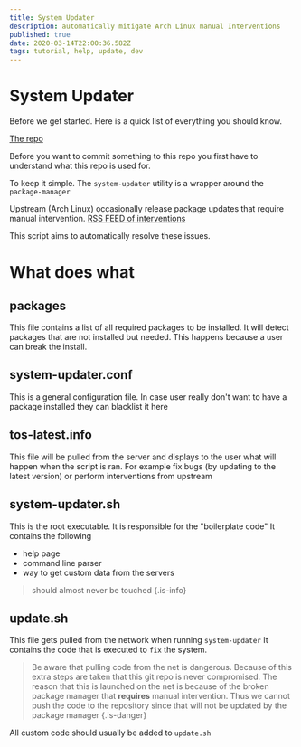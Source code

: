 ```yaml
---
title: System Updater
description: automatically mitigate Arch Linux manual Interventions
published: true
date: 2020-03-14T22:00:36.582Z
tags: tutorial, help, update, dev
---
```


# System Updater
Before we get started. Here is a quick list of everything you should know.

[The repo](https://github.com/ODEX-TOS/system-updater)


Before you want to commit something to this repo you first have to understand what this repo is used for.

To keep it simple. The `system-updater` utility is a wrapper around the `package-manager`

Upstream (Arch Linux) occasionally release package updates that require manual intervention.
[RSS FEED of interventions](https://www.archlinux.org/feeds/news/)

This script aims to automatically resolve these issues.

# What does what

## packages
This file contains a list of all required packages to be installed.
It will detect packages that are not installed but needed. This happens because a user can break the install.

## system-updater.conf
This is a general configuration file.
In case user really don't want to have a package installed they can blacklist it here

## tos-latest.info
This file will be pulled from the server and displays to the user what will happen when the script is ran.
For example fix bugs (by updating to the latest version) or perform interventions from upstream

## system-updater.sh
This is the root executable. It is responsible for the "boilerplate code"
It contains the following

- help page
- command line parser
- way to get custom data from the servers

> should almost never be touched
{.is-info}

## update.sh
This file gets pulled from the network when running `system-updater`
It contains the code that is executed to `fix` the system.


> Be aware that pulling code from the net is dangerous. Because of this extra steps are taken that this git repo is never compromised.
> The reason that this is launched on the net is because of the broken package manager that **requires** manual intervention. Thus we cannot push the code to the repository since that will not be updated by the package manager
{.is-danger}

All custom code should usually be added to `update.sh`